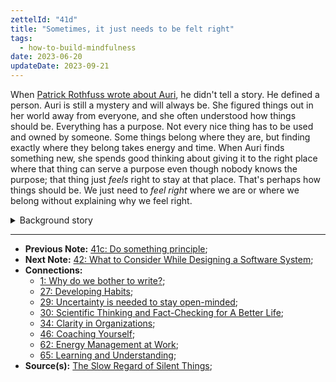 ```yaml
---
zettelId: "41d"
title: "Sometimes, it just needs to be felt right"
tags:
  - how-to-build-mindfulness
date: 2023-06-20
updateDate: 2023-09-21
---
```


When [Patrick Rothfuss wrote about Auri](https://kingkiller.fandom.com/wiki/Auri), he didn't tell a story. He defined a person. Auri is still a mystery and will always be. She figured things out in her world away from everyone, and she often understood how things should be. Everything has a purpose. Not every nice thing has to be used and owned by someone. Some things belong where they are, but finding exactly where they belong takes energy and time. When Auri finds something new, she spends good thinking about giving it to the right place where that thing can serve a purpose even though nobody knows the purpose; that thing just *feels* right to stay at that place. That's perhaps how things should be. We just need to *feel right* where we are or where we belong without explaining why we feel right.

<details>
<summary>Background story</summary>
When Auri found a new room and inside a drawer full of clean and high-quality sheets, I loved how she didn't touch them. Because she knew that it was going to corrupt her and break her spirit, some things were supposed to be that way—choosing not to own every beautiful thing while knowing you would definitely benefit from it.
</details>

---

- **Previous Note:** [41c: Do something principle](/notes/41c/);
- **Next Note:** [42: What to Consider While Designing a Software System](/notes/42/);
- **Connections:**
  - [1: Why do we bother to write?](/notes/1/);
  - [27: Developing Habits](/notes/27/);
  - [29: Uncertainty is needed to stay open-minded](/notes/29/);
  - [30: Scientific Thinking and Fact-Checking for A Better Life](/notes/30/);
  - [34: Clarity in Organizations](/notes/34/);
  - [46: Coaching Yourself](/notes/46/);
  - [62: Energy Management at Work](/notes/62/);
  - [65: Learning and Understanding](/notes/65/);
- **Source(s):** [The Slow Regard of Silent Things](https://en.wikipedia.org/wiki/The_Slow_Regard_of_Silent_Things);
